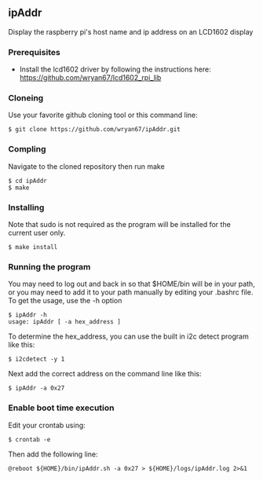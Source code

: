 ipAddr
-----

Display the raspberry pi's host name and ip address on an LCD1602 display

### Prerequisites

* Install the lcd1602 driver by following the instructions here:
  https://github.com/wryan67/lcd1602_rpi_lib

### Cloneing

Use your favorite github cloning tool or this command line:

    $ git clone https://github.com/wryan67/ipAddr.git

### Compling

Navigate to the cloned repository then run make

    $ cd ipAddr
    $ make 

### Installing

Note that sudo is not required as the program will be installed for the current user only.  

    $ make install

### Running the program

You may need to log out and back in so that $HOME/bin will be in your path, or you may need to add it to your path manually by editing your .bashrc file.  To get the usage, use the -h option

    $ ipAddr -h
    usage: ipAddr [ -a hex_address ]

To determine the hex_address, you can use the built in i2c detect program like this:

    $ i2cdetect -y 1

Next add the correct address on the command line like this:

    $ ipAddr -a 0x27

### Enable boot time execution

Edit your crontab using:

    $ crontab -e

Then add the following line:

    @reboot ${HOME}/bin/ipAddr.sh -a 0x27 > ${HOME}/logs/ipAddr.log 2>&1
